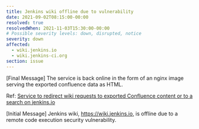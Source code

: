 ```yaml
---
title: Jenkins wiki offline due to vulnerability
date: 2021-09-02T08:15:00-00:00
resolved: true
resolvedWhen: 2021-11-03T15:30:00-00:00
# Possible severity levels: down, disrupted, notice
severity: down
affected:
  - wiki.jenkins.io
  - wiki.jenkins-ci.org
section: issue
---
```


[Final Message]
The service is back online in the form of an nginx image serving the exported confluence data as HTML.

Ref: [Service to redirect wiki requests to exported Confluence content or to a search on jenkins.io](https://issues.jenkins.io/projects/INFRA/issues/INFRA-3092)

[Initial Message]
Jenkins wiki, https://wiki.jenkins.io, is offline due to a remote code execution security vulnerability.
